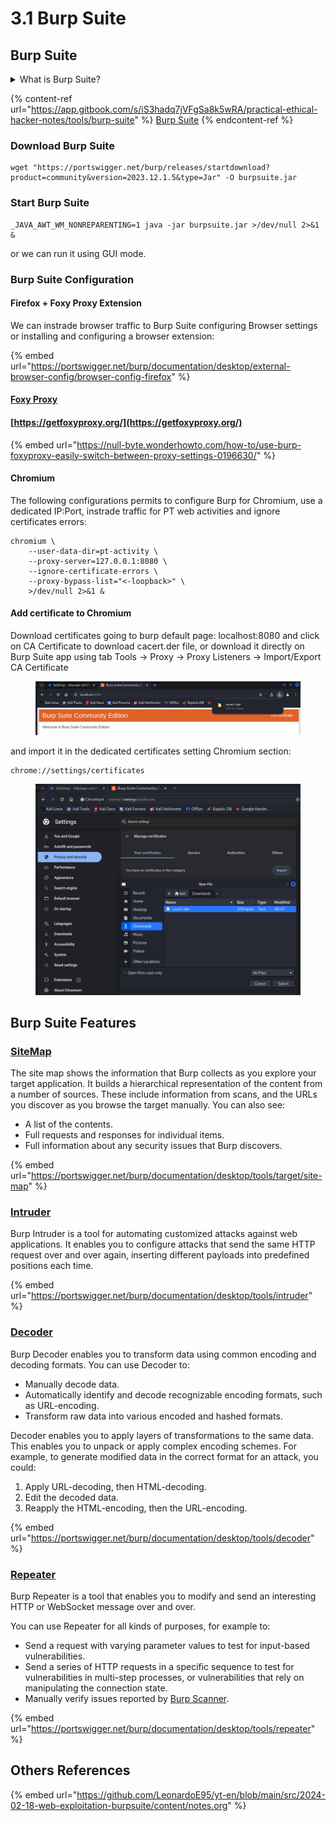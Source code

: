 # 3.1 Burp Suite

## **Burp Suite**

<details>

<summary>What is Burp Suite?</summary>

OWASP ZAP (Zed Attack Proxy) is an open-source web application security scanner and proxy developed by the Open Web Application Security Project (OWASP). It is designed for testing web applications for security vulnerabilities during development and before deployment.

OWASP ZAP provides a wide range of features for both manual and automated testing of web applications. Some of its key features include:

1. Intercepting and modifying HTTP/HTTPS requests and responses for testing purposes.
2. Spidering functionality to automatically discover and map out the structure of a web application.
3. Active and passive scanning for identifying common security vulnerabilities such as cross-site scripting (XSS), SQL injection, and more.
4. Fuzzer tools for automated testing of input validation and error handling.
5. Support for scripting and automation through APIs and add-ons.
6. Reporting capabilities to generate detailed reports of security findings.

</details>

{% content-ref url="https://app.gitbook.com/s/iS3hadq7jVFgSa8k5wRA/practical-ethical-hacker-notes/tools/burp-suite" %}
[Burp Suite](https://app.gitbook.com/s/iS3hadq7jVFgSa8k5wRA/practical-ethical-hacker-notes/tools/burp-suite)
{% endcontent-ref %}

### Download Burp Suite

```
wget "https://portswigger.net/burp/releases/startdownload?product=community&version=2023.12.1.5&type=Jar" -O burpsuite.jar
```

### Start Burp Suite

```
_JAVA_AWT_WM_NONREPARENTING=1 java -jar burpsuite.jar >/dev/null 2>&1 &
```

or we can run it using GUI mode.

### Burp Suite Configuration

#### Firefox + Foxy Proxy Extension

We can instrade browser traffic to Burp Suite configuring Browser settings or installing and configuring a browser extension:

{% embed url="https://portswigger.net/burp/documentation/desktop/external-browser-config/browser-config-firefox" %}

#### [Foxy Proxy](https://getfoxyproxy.org/)

#### [https://getfoxyproxy.org/](https://getfoxyproxy.org/)

{% embed url="https://null-byte.wonderhowto.com/how-to/use-burp-foxyproxy-easily-switch-between-proxy-settings-0196630/" %}

#### Chromium

The following configurations permits to configure Burp for Chromium, use a dedicated IP:Port, instrade traffic for PT web activities and ignore certificates errors:

```
chromium \
    --user-data-dir=pt-activity \
    --proxy-server=127.0.0.1:8080 \
    --ignore-certificate-errors \
    --proxy-bypass-list="<-loopback>" \
    >/dev/null 2>&1 &
```

#### Add certificate to Chromium

Download certificates going to burp default page: localhost:8080 and click on CA Certificate to download cacert.der file, or download it directly on Burp Suite app using tab Tools -> Proxy -> Proxy Listeners -> Import/Export CA Certificate

<figure><img src="../../.gitbook/assets/image (118).png" alt=""><figcaption></figcaption></figure>

and import it in the dedicated certificates setting Chromium section:

```
chrome://settings/certificates
```

<figure><img src="../../.gitbook/assets/image (119).png" alt=""><figcaption></figcaption></figure>

## Burp Suite Features

### [SiteMap](https://portswigger.net/burp/documentation/desktop/tools/target/site-map)

The site map shows the information that Burp collects as you explore your target application. It builds a hierarchical representation of the content from a number of sources. These include information from scans, and the URLs you discover as you browse the target manually. You can also see:

* A list of the contents.
* Full requests and responses for individual items.
* Full information about any security issues that Burp discovers.

{% embed url="https://portswigger.net/burp/documentation/desktop/tools/target/site-map" %}

### [Intruder](https://portswigger.net/burp/documentation/desktop/tools/intruder)

Burp Intruder is a tool for automating customized attacks against web applications. It enables you to configure attacks that send the same HTTP request over and over again, inserting different payloads into predefined positions each time.

{% embed url="https://portswigger.net/burp/documentation/desktop/tools/intruder" %}

### [Decoder](https://portswigger.net/burp/documentation/desktop/tools/decoder)

Burp Decoder enables you to transform data using common encoding and decoding formats. You can use Decoder to:

* Manually decode data.
* Automatically identify and decode recognizable encoding formats, such as URL-encoding.
* Transform raw data into various encoded and hashed formats.

Decoder enables you to apply layers of transformations to the same data. This enables you to unpack or apply complex encoding schemes. For example, to generate modified data in the correct format for an attack, you could:

1. Apply URL-decoding, then HTML-decoding.
2. Edit the decoded data.
3. Reapply the HTML-encoding, then the URL-encoding.

{% embed url="https://portswigger.net/burp/documentation/desktop/tools/decoder" %}

### [Repeater](https://portswigger.net/burp/documentation/desktop/tools/repeater)

Burp Repeater is a tool that enables you to modify and send an interesting HTTP or WebSocket message over and over.

You can use Repeater for all kinds of purposes, for example to:

* Send a request with varying parameter values to test for input-based vulnerabilities.
* Send a series of HTTP requests in a specific sequence to test for vulnerabilities in multi-step processes, or vulnerabilities that rely on manipulating the connection state.
* Manually verify issues reported by [Burp Scanner](https://portswigger.net/burp/vulnerability-scanner).

{% embed url="https://portswigger.net/burp/documentation/desktop/tools/repeater" %}

## Others References

{% embed url="https://github.com/LeonardoE95/yt-en/blob/main/src/2024-02-18-web-exploitation-burpsuite/content/notes.org" %}
